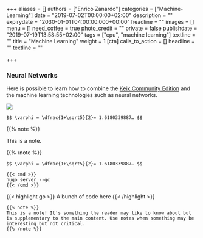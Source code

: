 +++
aliases = []
authors = ["Enrico Zanardo"]
categories = ["Machine-Learning"]
date = "2019-07-02T00:00:00+02:00"
description = ""
expirydate = "2030-01-01T04:00:00.000+00:00"
headline = ""
images = []
menu = []
need_coffee = true
photo_credit = ""
private = false
publishdate = "2019-07-19T13:58:55+02:00"
tags = ["cpu", "machine learning"]
textline = ""
title = "Machine Learning"
weight = 1
[cta]
calls_to_action = []
headline = ""
textline = ""

+++
### Neural Networks

Here is possible to learn how to combine the [Keix Community Edition](http://keix.com) and the machine learning technologies such as neural networks.

![](/uploads/kall.png)

    $$ \varphi = \dfrac{1+\sqrt5}{2}= 1.6180339887… $$

{{% note %}}

This is a note.

{{% /note %}}

    $$ \varphi = \dfrac{1+\sqrt5}{2}= 1.6180339887… $$

    {{< cmd >}}
    hugo server --gc
    {{< /cmd >}}

{{< highlight go >}} A bunch of code here {{< /highlight >}}

    {{% note %}}
    This is a note! It's something the reader may like to know about but is supplementary to the main content. Use notes when something may be interesting but not critical.
    {{% /note %}}